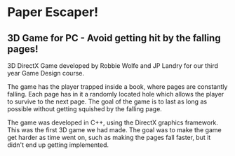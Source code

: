 # Paper Escaper!
## 3D Game for PC - Avoid getting hit by the falling pages!

3D DirectX Game developed by Robbie Wolfe and JP Landry for our third year Game Design course.

The game has the player trapped inside a book, where pages are constantly falling. 
Each page has in it a randomly located hole which allows the player to survive to the next page. 
The goal of the game is to last as long as possible without getting squished by the falling page. 

The game was developed in C++, using the DirectX graphics framework. This was the first 3D game we had made.
The goal was to make the game get harder as time went on, such as making the pages fall faster, but it didn't end up getting implemented. 
